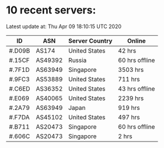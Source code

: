 # 10 recent servers:

Latest update at: Thu Apr 09 18:10:15 UTC 2020

| ID | ASN | Server Country | Online |
| -- | --- | -------------- | ------ |
| #.D09B | AS174 | United States | 42 hrs |
| #.15CF | AS49392 | Russia | 60 hrs offline |
| #.7F1D | AS63949 | Singapore | 3503 hrs |
| #.9FC3 | AS53889 | United States | 711 hrs |
| #.C6ED | AS36352 | United States | 43 hrs offline |
| #.E069 | AS40065 | United States | 2239 hrs |
| #.2A79 | AS63949 | Japan | 919 hrs |
| #.F7DA | AS45102 | United States | 497 hrs |
| #.B711 | AS20473 | Singapore | 60 hrs offline |
| #.606C | AS20473 | Singapore | 2 hrs |

